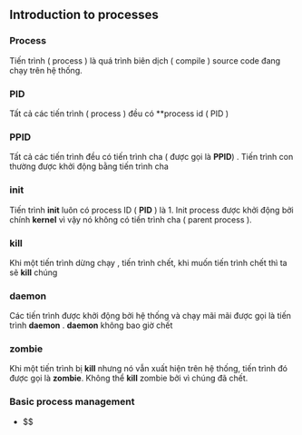 ## Introduction to processes

### Process

Tiến trình ( process ) là quá trình biên dịch ( compile ) source code đang chạy trên hệ thống.

### PID 

Tất cả các tiến trình ( process ) đều có **process id ( PID )

### PPID 

Tất cả các tiến trình đều có tiến trình cha ( được gọi là **PPID**) . Tiến trình con thường được khởi động bằng tiến trình cha 

### init

Tiến trình **init** luôn có process ID ( **PID** ) là 1. Init process được khởi động bởi chính **kernel** vì vậy nó không có tiến trình cha ( parent process ).

### kill

Khi một tiến trình dừng chạy , tiến trình chết, khi muốn tiến trình chết thì ta sẽ **kill** chúng

### daemon

Các tiến trình được khởi động bởi hệ thống và chạy mãi mãi được gọi là tiến trình **daemon** . **daemon** không bao giờ chết

### zombie

Khi một tiến trình bị **kill** nhưng nó vẫn xuất hiện trên hệ thống, tiến trình đó được gọi là **zombie**. Không thể **kill** zombie bởi vì chúng đã chết.

### Basic process management

- $$
